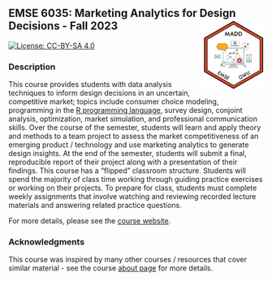 ## EMSE 6035: Marketing Analytics for Design Decisions - Fall 2023 <a href='https://madd.seas.gwu.edu/2023-Fall/'><img src='images/logo.png' align="right" height="139"/></a>

<!-- badges: start -->
[![License: CC-BY-SA
4.0](https://img.shields.io/badge/License-CC%20BY--SA-lightgrey)](https://creativecommons.org/licenses/by-sa/4.0/)
<!-- badges: end -->

### Description

This course provides students with data analysis techniques to inform
design decisions in an uncertain, competitive market; topics include
consumer choice modeling, programming in the [R programming
language](https://www.r-project.org/), survey design, conjoint analysis,
optimization, market simulation, and professional communication skills.
Over the course of the semester, students will learn and apply theory
and methods to a team project to assess the market competitiveness of an
emerging product / technology and use marketing analytics to generate
design insights. At the end of the semester, students will submit a
final, reproducible report of their project along with a presentation of
their findings. This course has a “flipped” classroom structure.
Students will spend the majority of class time working through guiding
practice exercises or working on their projects. To prepare for class,
students must complete weekly assignments that involve watching and
reviewing recorded lecture materials and answering related practice
questions.

For more details, please see the [course
website](https://madd.seas.gwu.edu/2023-Fall/).

### Acknowledgments

This course was inspired by many other courses / resources that cover
similar material - see the course [about
page](https://madd.seas.gwu.edu/2023-Fall/about.html) for more details.

